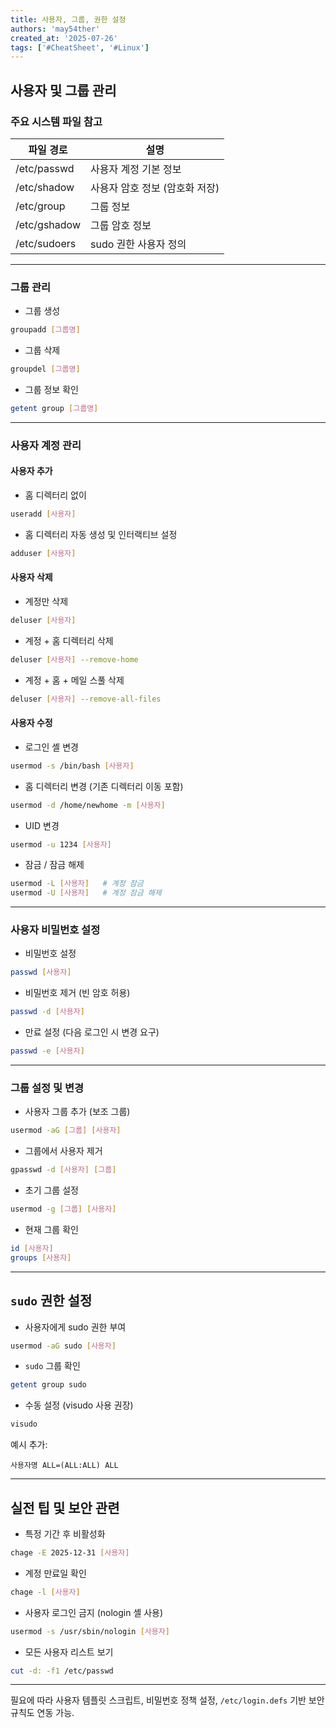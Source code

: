 ```yaml
---
title: 사용자, 그룹, 권한 설정
authors: 'may54ther'
created_at: '2025-07-26'
tags: ['#CheatSheet', '#Linux']
---
```


## 사용자 및 그룹 관리

### 주요 시스템 파일 참고

| 파일 경로          | 설명                             |
|-------------------|----------------------------------|
| /etc/passwd       | 사용자 계정 기본 정보             |
| /etc/shadow       | 사용자 암호 정보 (암호화 저장)   |
| /etc/group        | 그룹 정보                         |
| /etc/gshadow      | 그룹 암호 정보                    |
| /etc/sudoers      | sudo 권한 사용자 정의             |

---

### 그룹 관리

- 그룹 생성
```sh
groupadd [그룹명]
```

- 그룹 삭제
```sh
groupdel [그룹명]
```

- 그룹 정보 확인
```sh
getent group [그룹명]
```

---

### 사용자 계정 관리

#### 사용자 추가

- 홈 디렉터리 없이
```sh
useradd [사용자]
```

- 홈 디렉터리 자동 생성 및 인터랙티브 설정
```sh
adduser [사용자]
```

#### 사용자 삭제

- 계정만 삭제
```sh
deluser [사용자]
```

- 계정 + 홈 디렉터리 삭제
```sh
deluser [사용자] --remove-home
```

- 계정 + 홈 + 메일 스풀 삭제
```sh
deluser [사용자] --remove-all-files
```

#### 사용자 수정

- 로그인 셸 변경
```sh
usermod -s /bin/bash [사용자]
```

- 홈 디렉터리 변경 (기존 디렉터리 이동 포함)
```sh
usermod -d /home/newhome -m [사용자]
```

- UID 변경
```sh
usermod -u 1234 [사용자]
```

- 잠금 / 잠금 해제
```sh
usermod -L [사용자]   # 계정 잠금
usermod -U [사용자]   # 계정 잠금 해제
```

---

### 사용자 비밀번호 설정

- 비밀번호 설정
```sh
passwd [사용자]
```

- 비밀번호 제거 (빈 암호 허용)
```sh
passwd -d [사용자]
```

- 만료 설정 (다음 로그인 시 변경 요구)
```sh
passwd -e [사용자]
```

---

### 그룹 설정 및 변경

- 사용자 그룹 추가 (보조 그룹)
```sh
usermod -aG [그룹] [사용자]
```

- 그룹에서 사용자 제거
```sh
gpasswd -d [사용자] [그룹]
```

- 초기 그룹 설정
```sh
usermod -g [그룹] [사용자]
```

- 현재 그룹 확인
```sh
id [사용자]
groups [사용자]
```

---

## `sudo` 권한 설정

- 사용자에게 sudo 권한 부여
```sh
usermod -aG sudo [사용자]
```

- `sudo` 그룹 확인
```sh
getent group sudo
```

- 수동 설정 (visudo 사용 권장)
```sh
visudo
```

예시 추가:
```
사용자명 ALL=(ALL:ALL) ALL
```

---

## 실전 팁 및 보안 관련

- 특정 기간 후 비활성화
```sh
chage -E 2025-12-31 [사용자]
```

- 계정 만료일 확인
```sh
chage -l [사용자]
```

- 사용자 로그인 금지 (nologin 셸 사용)
```sh
usermod -s /usr/sbin/nologin [사용자]
```

- 모든 사용자 리스트 보기
```sh
cut -d: -f1 /etc/passwd
```

---

필요에 따라 사용자 템플릿 스크립트, 비밀번호 정책 설정, `/etc/login.defs` 기반 보안 규칙도 연동 가능.
